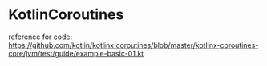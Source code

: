 # KotlinCoroutines
reference for code:
https://github.com/kotlin/kotlinx.coroutines/blob/master/kotlinx-coroutines-core/jvm/test/guide/example-basic-01.kt
